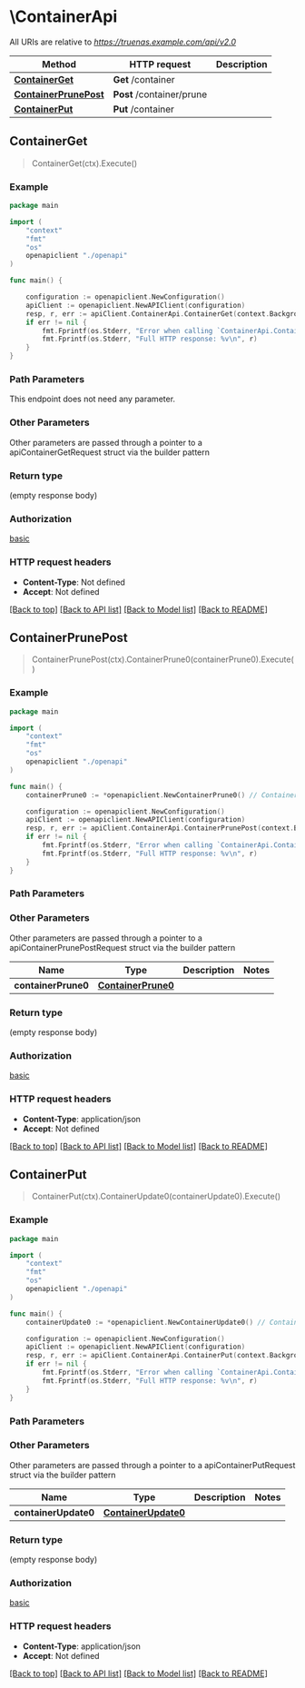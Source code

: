 # \ContainerApi

All URIs are relative to *https://truenas.example.com/api/v2.0*

Method | HTTP request | Description
------------- | ------------- | -------------
[**ContainerGet**](ContainerApi.md#ContainerGet) | **Get** /container | 
[**ContainerPrunePost**](ContainerApi.md#ContainerPrunePost) | **Post** /container/prune | 
[**ContainerPut**](ContainerApi.md#ContainerPut) | **Put** /container | 



## ContainerGet

> ContainerGet(ctx).Execute()





### Example

```go
package main

import (
    "context"
    "fmt"
    "os"
    openapiclient "./openapi"
)

func main() {

    configuration := openapiclient.NewConfiguration()
    apiClient := openapiclient.NewAPIClient(configuration)
    resp, r, err := apiClient.ContainerApi.ContainerGet(context.Background()).Execute()
    if err != nil {
        fmt.Fprintf(os.Stderr, "Error when calling `ContainerApi.ContainerGet``: %v\n", err)
        fmt.Fprintf(os.Stderr, "Full HTTP response: %v\n", r)
    }
}
```

### Path Parameters

This endpoint does not need any parameter.

### Other Parameters

Other parameters are passed through a pointer to a apiContainerGetRequest struct via the builder pattern


### Return type

 (empty response body)

### Authorization

[basic](../README.md#basic)

### HTTP request headers

- **Content-Type**: Not defined
- **Accept**: Not defined

[[Back to top]](#) [[Back to API list]](../README.md#documentation-for-api-endpoints)
[[Back to Model list]](../README.md#documentation-for-models)
[[Back to README]](../README.md)


## ContainerPrunePost

> ContainerPrunePost(ctx).ContainerPrune0(containerPrune0).Execute()





### Example

```go
package main

import (
    "context"
    "fmt"
    "os"
    openapiclient "./openapi"
)

func main() {
    containerPrune0 := *openapiclient.NewContainerPrune0() // ContainerPrune0 |  (optional)

    configuration := openapiclient.NewConfiguration()
    apiClient := openapiclient.NewAPIClient(configuration)
    resp, r, err := apiClient.ContainerApi.ContainerPrunePost(context.Background()).ContainerPrune0(containerPrune0).Execute()
    if err != nil {
        fmt.Fprintf(os.Stderr, "Error when calling `ContainerApi.ContainerPrunePost``: %v\n", err)
        fmt.Fprintf(os.Stderr, "Full HTTP response: %v\n", r)
    }
}
```

### Path Parameters



### Other Parameters

Other parameters are passed through a pointer to a apiContainerPrunePostRequest struct via the builder pattern


Name | Type | Description  | Notes
------------- | ------------- | ------------- | -------------
 **containerPrune0** | [**ContainerPrune0**](ContainerPrune0.md) |  | 

### Return type

 (empty response body)

### Authorization

[basic](../README.md#basic)

### HTTP request headers

- **Content-Type**: application/json
- **Accept**: Not defined

[[Back to top]](#) [[Back to API list]](../README.md#documentation-for-api-endpoints)
[[Back to Model list]](../README.md#documentation-for-models)
[[Back to README]](../README.md)


## ContainerPut

> ContainerPut(ctx).ContainerUpdate0(containerUpdate0).Execute()





### Example

```go
package main

import (
    "context"
    "fmt"
    "os"
    openapiclient "./openapi"
)

func main() {
    containerUpdate0 := *openapiclient.NewContainerUpdate0() // ContainerUpdate0 |  (optional)

    configuration := openapiclient.NewConfiguration()
    apiClient := openapiclient.NewAPIClient(configuration)
    resp, r, err := apiClient.ContainerApi.ContainerPut(context.Background()).ContainerUpdate0(containerUpdate0).Execute()
    if err != nil {
        fmt.Fprintf(os.Stderr, "Error when calling `ContainerApi.ContainerPut``: %v\n", err)
        fmt.Fprintf(os.Stderr, "Full HTTP response: %v\n", r)
    }
}
```

### Path Parameters



### Other Parameters

Other parameters are passed through a pointer to a apiContainerPutRequest struct via the builder pattern


Name | Type | Description  | Notes
------------- | ------------- | ------------- | -------------
 **containerUpdate0** | [**ContainerUpdate0**](ContainerUpdate0.md) |  | 

### Return type

 (empty response body)

### Authorization

[basic](../README.md#basic)

### HTTP request headers

- **Content-Type**: application/json
- **Accept**: Not defined

[[Back to top]](#) [[Back to API list]](../README.md#documentation-for-api-endpoints)
[[Back to Model list]](../README.md#documentation-for-models)
[[Back to README]](../README.md)

